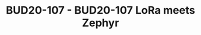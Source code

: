 ---
categories:
- bud20
description: LoRa (Long Range) is a low power wireless technology targeted for IoT
  applications. LoRa enables long-range transmissions (more than 10 km in rural areas)
  with low power consumption through the Chirp spread- spectrum modulation technique.<br
  /> <br /> There are multiple attempts from the community for adding LoRa support
  to Zephyr RTOS. This session goes through all of the efforts taken so far, motivation,
  current status, and future plans of the Zephyr-LoRa work.<br /> <br /> References:<br
  /> <br /> https://www.semtech.com/lora/what-is-lora<br /> https://github.com/zephyrproject-rtos/zephyr/pull/18998
image:
  featured: 'true'
  path: https://static.linaro.org/connect/bud20/images/BUD20-107.png
session_id: BUD20-107
session_speakers:
- speaker_bio: Mani is a Kernel Engineer at Linaro Developer Services team.
  speaker_company: Linaro
  speaker_image: http://avatars.sched.co/b/d8/5624061/avatar.jpg.320x320px.jpg?5f8
  speaker_name: Manivannan Sadhasivam
  speaker_position: Kernel Engineer
  speaker_role: attendee, speaker
session_track: IoT and Embedded
tag: session
tags: IoT and Embedded
title: BUD20-107 - BUD20-107 LoRa meets Zephyr
---